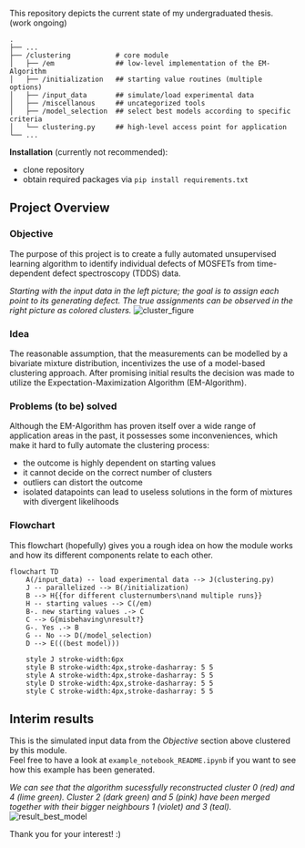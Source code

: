 
This repository depicts the current state of my undergraduated thesis. (work ongoing)

    .
    ├── ...
    ├── /clustering           # core module
    │   ├── /em               ## low-level implementation of the EM-Algorithm
    │   ├── /initialization   ## starting value routines (multiple options)
    │   ├── /input_data       ## simulate/load experimental data
    │   ├── /miscellanous     ## uncategorized tools
    │   ├── /model_selection  ## select best models according to specific criteria
    │   └── clustering.py     ## high-level access point for application
    └── ...

**Installation** (currently not recommended): 
* clone repository
* obtain required packages via ```pip install requirements.txt``` 

## Project Overview
### Objective

The purpose of this project is to create a fully automated unsupervised learning algorithm to identify individual defects of MOSFETs from time-dependent defect spectroscopy (TDDS) data.
  
*Starting with the input data in the left picture; the goal is to assign each point to its generating defect. The true assignments can be observed in the right picture as colored clusters.*
![cluster_figure](https://user-images.githubusercontent.com/97874941/207207841-bc978c52-2cd5-4f18-b1fe-e30661fea504.svg)

### Idea

The reasonable assumption, that the measurements can be modelled 
by a bivariate mixture distribution, incentivizes the use of a model-based clustering approach. After promising initial results 
the decision was made to utilize the Expectation-Maximization Algorithm (EM-Algorithm).

### Problems (to be) solved
Although the EM-Algorithm has proven itself over a wide range of application areas in the past, 
it possesses some inconveniences, which make it hard to fully automate the clustering process:

* the outcome is highly dependent on starting values
* it cannot decide on the correct number of clusters   
* outliers can distort the outcome
* isolated datapoints can lead to useless solutions in the form of mixtures with divergent likelihoods

 
### Flowchart
This flowchart (hopefully) gives you a rough idea on how the module works and how its different components relate to each other. 

```mermaid
flowchart TD
    A(/input_data) -- load experimental data --> J(clustering.py)
    J -- parallelized --> B(/initialization)
    B --> H{{for different clusternumbers\nand multiple runs}}
    H -- starting values --> C(/em)
    B-. new starting values .-> C
    C --> G{misbehaving\nresult?}
    G-. Yes .-> B
    G -- No --> D(/model_selection)
    D --> E(((best model)))
    
    style J stroke-width:6px
    style B stroke-width:4px,stroke-dasharray: 5 5
    style A stroke-width:4px,stroke-dasharray: 5 5
    style D stroke-width:4px,stroke-dasharray: 5 5
    style C stroke-width:4px,stroke-dasharray: 5 5
```
    
  
## Interim results
This is the simulated input data from the *Objective* section above clustered by this module.  
Feel free to have a look at ```example_notebook_README.ipynb``` if you want to see how this example has been generated.  
  

*We can see that the algorithm sucessfully reconstructed cluster 0 (red) and 4 (lime green). Cluster 2 (dark green) and 5 (pink) have been merged together with their bigger neighbours 1 (violet) and 3 (teal).*
![result_best_model](https://user-images.githubusercontent.com/97874941/207207821-f3f879fa-a809-4528-8470-09d96e48fa87.svg)


Thank you for your interest! :)

